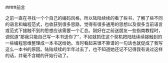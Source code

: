 ####前言

之前一直在寻找一个个自己的编码风格，所以陆陆续续的看了些书，了解了些不同的语言和编程范式，也收获到很多思路，觉得有很多通用的思想以及很多当前语言或范式下接触不到的思想应该需要一个汇总。刚好在之前送朋友一些指南教程时，调侃道“那我只能自己写一本书送你了”，不如就抓住这个契机把陆陆续续接触到的一些编程思维整理成一本书送给她。当时看起来很不靠谱的一句话也就促成了我写这么一本书的原因。陆陆续续的半年过去了，也不知道她还记不记得我有说过这样的话，并毫不含糊的开始行动了。

